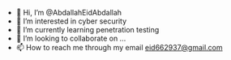 - 👋 Hi, I’m @AbdallahEidAbdallah
- 👀 I’m interested in cyber security 
- 🌱 I’m currently learning penetration testing 
- 💞️ I’m looking to collaborate on ...
- 📫 How to reach me through my email eid662937@gmail.com 

<!---
AbdallahEidAbdallah/AbdallahEidAbdallah is a ✨ special ✨ repository because its `README.md` (this file) appears on your GitHub profile.
You can click the Preview link to take a look at your changes.
--->
